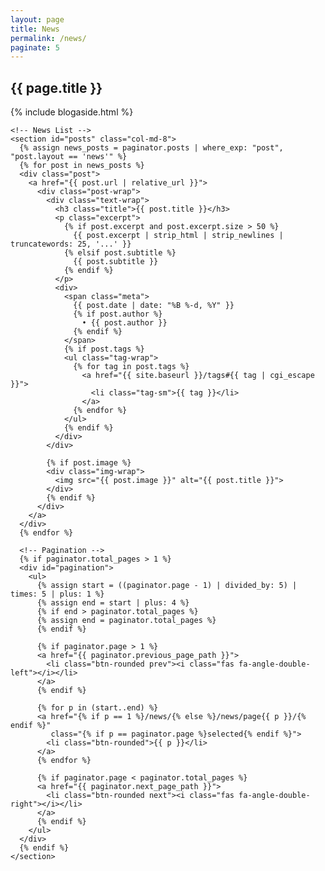 ```yaml
---
layout: page
title: News
permalink: /news/
paginate: 5
---
```


<div id="news">
  <!-- Responsive Header -->
  <section id="header-content">
    <h1>{{ page.title }}</h1>
  </section>
  <section class="bg"></section>

  <div class="row">
    <!-- Aside Navigation -->
    <aside id="aside" class="col-md-4">
      {% include blogaside.html %}
    </aside>

    <!-- News List -->
    <section id="posts" class="col-md-8">
      {% assign news_posts = paginator.posts | where_exp: "post", "post.layout == 'news'" %}
      {% for post in news_posts %}
      <div class="post">
        <a href="{{ post.url | relative_url }}">
          <div class="post-wrap">
            <div class="text-wrap">
              <h3 class="title">{{ post.title }}</h3>
              <p class="excerpt">
                {% if post.excerpt and post.excerpt.size > 50 %}
                  {{ post.excerpt | strip_html | strip_newlines | truncatewords: 25, '...' }}
                {% elsif post.subtitle %}
                  {{ post.subtitle }}
                {% endif %}
              </p>
              <div>
                <span class="meta">
                  {{ post.date | date: "%B %-d, %Y" }}
                  {% if post.author %}
                    • {{ post.author }}
                  {% endif %}
                </span>
                {% if post.tags %}
                <ul class="tag-wrap">
                  {% for tag in post.tags %}
                    <a href="{{ site.baseurl }}/tags#{{ tag | cgi_escape }}">
                      <li class="tag-sm">{{ tag }}</li>
                    </a>
                  {% endfor %}
                </ul>
                {% endif %}
              </div>
            </div>

            {% if post.image %}
            <div class="img-wrap">
              <img src="{{ post.image }}" alt="{{ post.title }}">
            </div>
            {% endif %}
          </div>
        </a>
      </div>
      {% endfor %}

      <!-- Pagination -->
      {% if paginator.total_pages > 1 %}
      <div id="pagination">
        <ul>
          {% assign start = ((paginator.page - 1) | divided_by: 5) | times: 5 | plus: 1 %}
          {% assign end = start | plus: 4 %}
          {% if end > paginator.total_pages %}
          {% assign end = paginator.total_pages %}
          {% endif %}

          {% if paginator.page > 1 %}
          <a href="{{ paginator.previous_page_path }}">
            <li class="btn-rounded prev"><i class="fas fa-angle-double-left"></i></li>
          </a>
          {% endif %}

          {% for p in (start..end) %}
          <a href="{% if p == 1 %}/news/{% else %}/news/page{{ p }}/{% endif %}"
             class="{% if p == paginator.page %}selected{% endif %}">
            <li class="btn-rounded">{{ p }}</li>
          </a>
          {% endfor %}

          {% if paginator.page < paginator.total_pages %}
          <a href="{{ paginator.next_page_path }}">
            <li class="btn-rounded next"><i class="fas fa-angle-double-right"></i></li>
          </a>
          {% endif %}
        </ul>
      </div>
      {% endif %}
    </section>
  </div>
</div>
